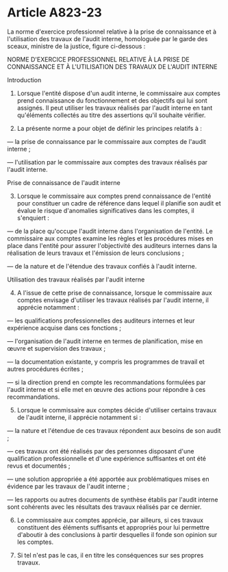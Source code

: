 # Article A823-23

La norme d'exercice professionnel relative à la prise de connaissance et à l'utilisation des travaux de l'audit interne, homologuée par le garde des sceaux, ministre de la justice, figure ci-dessous :

NORME D'EXERCICE PROFESSIONNEL RELATIVE À LA PRISE DE CONNAISSANCE ET À L'UTILISATION DES TRAVAUX DE L'AUDIT INTERNE

Introduction

1. Lorsque l'entité dispose d'un audit interne, le commissaire aux comptes prend connaissance du fonctionnement et des objectifs qui lui sont assignés. Il peut utiliser les travaux réalisés par l'audit interne en tant qu'éléments collectés au titre des assertions qu'il souhaite vérifier.

2. La présente norme a pour objet de définir les principes relatifs à :

― la prise de connaissance par le commissaire aux comptes de l'audit interne ;

― l'utilisation par le commissaire aux comptes des travaux réalisés par l'audit interne.

Prise de connaissance de l'audit interne

3. Lorsque le commissaire aux comptes prend connaissance de l'entité pour constituer un cadre de référence dans lequel il planifie son audit et évalue le risque d'anomalies significatives dans les comptes, il s'enquiert :

― de la place qu'occupe l'audit interne dans l'organisation de l'entité. Le commissaire aux comptes examine les règles et les procédures mises en place dans l'entité pour assurer l'objectivité des auditeurs internes dans la réalisation de leurs travaux et l'émission de leurs conclusions ;

― de la nature et de l'étendue des travaux confiés à l'audit interne.

Utilisation des travaux réalisés par l'audit interne

4. A l'issue de cette prise de connaissance, lorsque le commissaire aux comptes envisage d'utiliser les travaux réalisés par l'audit interne, il apprécie notamment :

― les qualifications professionnelles des auditeurs internes et leur expérience acquise dans ces fonctions ;

― l'organisation de l'audit interne en termes de planification, mise en œuvre et supervision des travaux ;

― la documentation existante, y compris les programmes de travail et autres procédures écrites ;

― si la direction prend en compte les recommandations formulées par l'audit interne et si elle met en œuvre des actions pour répondre à ces recommandations.

5. Lorsque le commissaire aux comptes décide d'utiliser certains travaux de l'audit interne, il apprécie notamment si :

― la nature et l'étendue de ces travaux répondent aux besoins de son audit ;

― ces travaux ont été réalisés par des personnes disposant d'une qualification professionnelle et d'une expérience suffisantes et ont été revus et documentés ;

― une solution appropriée a été apportée aux problématiques mises en évidence par les travaux de l'audit interne ;

― les rapports ou autres documents de synthèse établis par l'audit interne sont cohérents avec les résultats des travaux réalisés par ce dernier.

6. Le commissaire aux comptes apprécie, par ailleurs, si ces travaux constituent des éléments suffisants et appropriés pour lui permettre d'aboutir à des conclusions à partir desquelles il fonde son opinion sur les comptes.

7. Si tel n'est pas le cas, il en titre les conséquences sur ses propres travaux.
